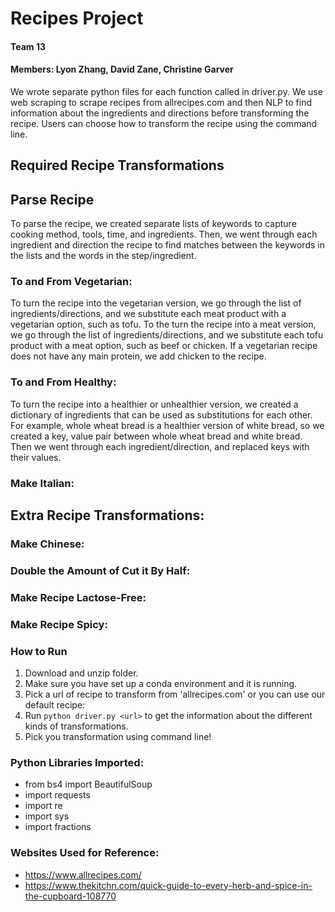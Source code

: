 # Recipes Project
#### Team 13
#### Members: Lyon Zhang, David Zane, Christine Garver

We wrote separate python files for each function called in driver.py. We use web scraping to scrape recipes from allrecipes.com and then NLP to find information about the ingredients and directions before transforming the recipe. Users can choose how to transform the recipe using the command line.

## Required Recipe Transformations

## Parse Recipe
To parse the recipe, we created separate lists of keywords to capture cooking method, tools, time, and ingredients. Then, we went through each ingredient and direction the recipe to find matches between the keywords in the lists and the words in the step/ingredient.

### To and From Vegetarian:
To turn the recipe into the vegetarian version, we go through the list of ingredients/directions, and we substitute each meat product with a vegetarian option, such as tofu.
To the turn the recipe into a meat version, we go through the list of ingredients/directions, and we substitute each tofu product with a meat option, such as beef or chicken.
If a vegetarian recipe does not have any main protein, we add chicken to the recipe.

### To and From Healthy:
To turn the recipe into a healthier or unhealthier version, we created a dictionary of ingredients that can be used as substitutions for each other. For example, whole wheat bread is a healthier version of white bread, so we created a key, value pair between whole wheat bread and white bread.
Then we went through each ingredient/direction, and replaced keys with their values.

### Make Italian:

## Extra Recipe Transformations:

### Make Chinese:

### Double the Amount of Cut it By Half:

### Make Recipe Lactose-Free:

### Make Recipe Spicy:

### How to Run
1. Download and unzip folder.
2. Make sure you have set up a conda environment and it is running.
3. Pick a url of recipe to transform from 'allrecipes.com' or you can use our default recipe:
4. Run `python driver.py <url>` to get the information about the different kinds of transformations.
5. Pick you transformation using command line!

### Python Libraries Imported:
- from bs4 import BeautifulSoup
- import requests
- import re
- import sys
- import fractions

### Websites Used for Reference:
- https://www.allrecipes.com/
- https://www.thekitchn.com/quick-guide-to-every-herb-and-spice-in-the-cupboard-108770
